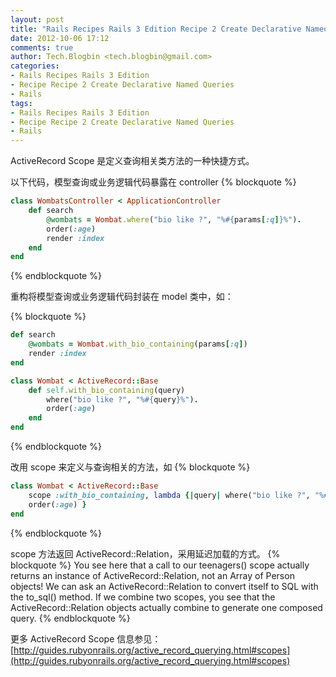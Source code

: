 ```yaml
---
layout: post
title: "Rails Recipes Rails 3 Edition Recipe 2 Create Declarative Named Queries"
date: 2012-10-06 17:12
comments: true
author: Tech.Blogbin <tech.blogbin@gmail.com>
categories: 
- Rails Recipes Rails 3 Edition
- Recipe Recipe 2 Create Declarative Named Queries
- Rails
tags: 
- Rails Recipes Rails 3 Edition
- Recipe Recipe 2 Create Declarative Named Queries
- Rails
---
```


ActiveRecord Scope 是定义查询相关类方法的一种快捷方式。

以下代码，模型查询或业务逻辑代码暴露在 controller
{% blockquote %}
``` ruby rr2/declarative_scopes/app/controllers/wombats_controller.rb
class WombatsController < ApplicationController
	def search
		@wombats = Wombat.where("bio like ?", "%#{params[:q]}%").
		order(:age)
		render :index
	end
end
```
{% endblockquote %}

重构将模型查询或业务逻辑代码封装在 model 类中，如： 
<!--more-->
{% blockquote %}
``` ruby rr2/declarative_scopes/app/controllers/wombats_controller.rb
def search
	@wombats = Wombat.with_bio_containing(params[:q])
	render :index
end
```

```  ruby rr2/declarative_scopes/app/models/wombat.rb
class Wombat < ActiveRecord::Base
	def self.with_bio_containing(query)
		where("bio like ?", "%#{query}%").
		order(:age)
	end
end
```
{% endblockquote %}

改用 scope 来定义与查询相关的方法，如
{% blockquote %}
``` ruby rr2/declarative_scopes/app/models/wombat.rb
class Wombat < ActiveRecord::Base
	scope :with_bio_containing, lambda {|query| where("bio like ?", "%#{query}%").
	order(:age) }
end
```
{% endblockquote %}

scope 方法返回 ActiveRecord::Relation，采用延迟加载的方式。
{% blockquote %}
You see here that a call to our teenagers() scope actually returns an instance
of ActiveRecord::Relation, not an Array of Person objects! We can ask an ActiveRecord::Relation
to convert itself to SQL with the to_sql() method. If we combine two scopes,
you see that the ActiveRecord::Relation objects actually combine to generate one
composed query.
{% endblockquote %}

更多 ActiveRecord Scope 信息参见：
[http://guides.rubyonrails.org/active_record_querying.html#scopes](http://guides.rubyonrails.org/active_record_querying.html#scopes)